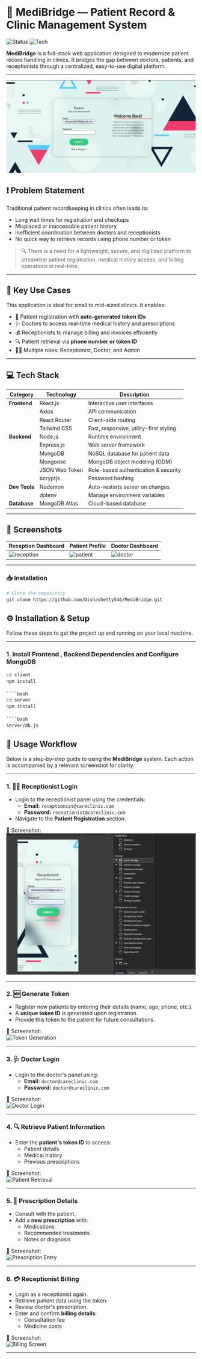 # 🏥 MediBridge — Patient Record & Clinic Management System

![Status](https://img.shields.io/badge/Status-Complete-brightgreen)
![Tech](https://img.shields.io/badge/Stack-MERN-blue)

**MediBridge** is a full-stack web application designed to modernize patient record handling in clinics. It bridges the gap between doctors, patients, and receptionists through a centralized, easy-to-use digital platform.

---

![MediBridge](./Screenshots/s.PNG)

## ❗ Problem Statement

Traditional patient recordkeeping in clinics often leads to:

- Long wait times for registration and checkups
- Misplaced or inaccessible patient history
- Inefficient coordination between doctors and receptionists
- No quick way to retrieve records using phone number or token

> 🔍 There is a need for a lightweight, secure, and digitized platform to streamline patient registration, medical history access, and billing operations in real-time.

---

## 🎯 Key Use Cases

This application is ideal for small to mid-sized clinics. It enables:

- 🧾 Patient registration with **auto-generated token IDs**
- 🩺 Doctors to access real-time medical history and prescriptions
- 💰 Receptionists to manage billing and invoices efficiently
- 🔍 Patient retrieval via **phone number or token ID**
- 🧑‍⚕️ Multiple roles: Receptionist, Doctor, and Admin

---

## 💻 Tech Stack

| Category      | Technology     | Description                             |
| ------------- | -------------- | --------------------------------------- |
| **Frontend**  | React.js       | Interactive user interfaces             |
|               | Axios          | API communication                       |
|               | React Router   | Client-side routing                     |
|               | Tailwind CSS   | Fast, responsive, utility-first styling |
| **Backend**   | Node.js        | Runtime environment                     |
|               | Express.js     | Web server framework                    |
|               | MongoDB        | NoSQL database for patient data         |
|               | Mongoose       | MongoDB object modeling (ODM)           |
|               | JSON Web Token | Role-based authentication & security    |
|               | bcryptjs       | Password hashing                        |
| **Dev Tools** | Nodemon        | Auto-restarts server on changes         |
|               | dotenv         | Manage environment variables            |
| **Database**  | MongoDB Atlas  | Cloud-based database                    |

---

## 📸 Screenshots

| Reception Dashboard                       | Patient Profile                       | Doctor Dashboard                    |
| ----------------------------------------- | ------------------------------------- | ----------------------------------- |
| ![reception](./Screenshots/reception.png) | ![patient](./Screenshots/patient.png) | ![doctor](./Screenshots/doctor.png) |

---

### 📥 Installation

```bash
# Clone the repository
git clone https://github.com/Dishashetty546/MediBridge.git

```

## ⚙️ Installation & Setup

Follow these steps to get the project up and running on your local machine.

---

### 1. Install Frontend , Backend Dependencies and Configure MongoDB

`````bash
cd client
npm install

````bash
cd server
npm install

````bash
server/db.js
`````

## 🧾 Usage Workflow

Below is a step-by-step guide to using the **MediBridge** system. Each action is accompanied by a relevant screenshot for clarity.

---

### 1. 🧑‍💼 Receptionist Login

- Login to the receptionist panel using the credentials:
  - **Email:** `receptionist@careclinic.com`
  - **Password:** `receptionist@careclinic.com`
- Navigate to the **Patient Registration** section.

📸 Screenshot:  
![Receptionist Login](./Screenshots/b.png)

---

### 2. 🆕 Generate Token

- Register new patients by entering their details (name, age, phone, etc.).
- A **unique token ID** is generated upon registration.
- Provide this token to the patient for future consultations.

📸 Screenshot:  
![Token Generation](./Screenshots/token-generation.png)

---

### 3. 🩺 Doctor Login

- Login to the doctor's panel using:
  - **Email:** `doctor@careclinic.com`
  - **Password:** `doctor@careclinic.com`

📸 Screenshot:  
![Doctor Login](./Screenshots/doctor-login.png)

---

### 4. 🔍 Retrieve Patient Information

- Enter the **patient's token ID** to access:
  - Patient details
  - Medical history
  - Previous prescriptions

📸 Screenshot:  
![Patient Retrieval](./Screenshots/patient-retrieval.png)

---

### 5. 💊 Prescription Details

- Consult with the patient.
- Add a **new prescription** with:
  - Medications
  - Recommended treatments
  - Notes or diagnosis

📸 Screenshot:  
![Prescription Entry](./Screenshots/prescription-entry.png)

---

### 6. 💳 Receptionist Billing

- Login as a receptionist again.
- Retrieve patient data using the token.
- Review doctor's prescription.
- Enter and confirm **billing details**:
  - Consultation fee
  - Medicine costs

📸 Screenshot:  
![Billing Screen](./Screenshots/billing.png)

---
